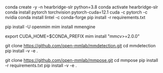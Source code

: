 conda create -y -n hearbridge-slr python=3.8
conda activate hearbridge-slr
conda install pytorch torchvision pytorch-cuda=12.1 cuda -c pytorch -c nvidia
conda install lintel -c conda-forge
pip install -r requirements.txt

pip install -U openmim
mim install mmengine

export CUDA_HOME=$CONDA_PREFIX
mim install "mmcv>=2.0.0"

git clone https://github.com/open-mmlab/mmdetection.git
cd mmdetection
pip install -v -e .

git clone https://github.com/open-mmlab/mmpose.git
cd mmpose
pip install -r requirements.txt
pip install -v -e .